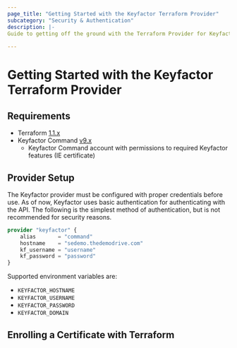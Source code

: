 ```yaml
---
page_title: "Getting Started with the Keyfactor Terraform Provider"
subcategory: "Security & Authentication"
description: |-
Guide to getting off the ground with the Terraform Provider for Keyfactor
  
---
```


# Getting Started with the Keyfactor Terraform Provider

## Requirements

* Terraform [1.1.x](https://www.terraform.io/downloads)
* Keyfactor Command [v9.x](https://www.keyfactor.com/)
	* Keyfactor Command account with permissions to required Keyfactor features (IE certificate)

## Provider Setup

The Keyfactor provider must be configured with proper credentials before use.
As of now, Keyfactor uses basic authentication for authenticating with the
API. The following is the simplest method of authentication, but is not
recommended for security reasons.

```terraform
provider "keyfactor" {
    alias       = "command"
    hostname    = "sedemo.thedemodrive.com"
    kf_username = "username"
    kf_password = "password"
}
```

Supported environment variables are:
* ```KEYFACTOR_HOSTNAME```
* ```KEYFACTOR_USERNAME```
* ```KEYFACTOR_PASSWORD```
* ```KEYFACTOR_DOMAIN```

## Enrolling a Certificate with Terraform
